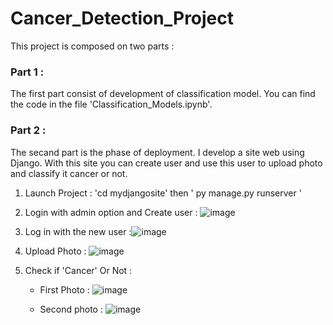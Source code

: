 # Cancer_Detection_Project
This project is composed on two parts :  
### Part 1 :  
  The first part consist of development of classification model. You can find the code in the file 'Classification_Models.ipynb'.  
### Part 2 :  
  The secand part is the phase of deployment. I develop a site web using Django.
   With this site you can create user and use this user to upload photo and classify it cancer or not.  
   1. Launch Project :  'cd mydjangosite' then ' py manage.py runserver ' 
   
   3. Login with admin option and Create user : ![image](https://user-images.githubusercontent.com/107620232/212472666-9b3edcb0-dbcf-4770-993f-1fef0e9d43a8.png) 
    
   5. Log in with the new user :![image](https://user-images.githubusercontent.com/107620232/212472780-9cead314-89c2-4218-bdd7-cfb782719bd9.png)  
   
   7. Upload Photo : ![image](https://user-images.githubusercontent.com/107620232/212472818-d54e6654-ac1a-4a01-b7ac-ed3e537f1fe8.png)  
   8. Check if 'Cancer' Or Not :
   
      - First Photo : ![image](https://user-images.githubusercontent.com/107620232/212472864-8a326e71-1458-4cc8-94e8-e99afca5e94d.png)  
      
      - Second photo : ![image](https://user-images.githubusercontent.com/107620232/212472917-a4f9d462-0025-40e9-9fca-03503ec54bf0.png)





   
